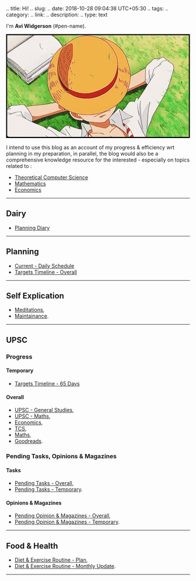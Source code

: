 .. title: Hi!
.. slug:
.. date: 2018-10-28 09:04:38 UTC+05:30
.. tags: 
.. category: 
.. link: 
.. description: 
.. type: text

I'm **Avi Widgerson** (#pen-name). 

![](/images/tenor-2.gif)

I intend to use this blog as an account of my progress & efficiency wrt planning in my preparation, in parallel, the blog would also be a comprehensive knowledge resource for the interested - especially on topics related to :

- [Theoretical Computer Science](link://tag/tcs)
- [Mathematics](link://tag/maths)
- [Economics](link://tag/economics)

---
## Dairy
- [Planning Diary](link://slug/planning-diary)

---
## Planning
- [Current - Daily Schedule](link://slug/current-schedule)
- [Targets Timeline - Overall](link://slug/targets-timeline)

---
## Self Explication
- [Meditations](link://slug/meditations), 
- [Maintainance](link://slug/maintainance).

---
## UPSC 
### Progress
#### Temporary
- [Targets Timeline - 65 Days](link://slug/targets-timeline-65-days)
#### Overall
- [UPSC - General Studies](link://slug/progress-overall-upsc-general-studies), 
- [UPSC - Maths](link://slug/progress-overall-upsc-maths), 
- [Economics](link://slug/progress-overall-economics), 
- [TCS](link://slug/progress-overall-tcs), 
- [Maths](link://slug/progress-overall-maths), 
- [Goodreads](link://slug/progress-overall-goodreads).

### Pending Tasks, Opinions & Magazines
#### Tasks
- [Pending Tasks - Overall](link://slug/pending-tasks-overall), 
- [Pending Tasks - Temporary](link://slug/pending-tasks-temporary).
#### Opinions & Magazines
- [Pending Opinion & Magazines - Overall](link://slug/pending-opinion-and-magazines-overall), 
- [Pending Opinion & Magazines - Temporary](link://slug/pending-opinion-and-magazines-temporary).

---
## Food & Health
- [Diet & Exercise Routine - Plan](link://slug/diet-and-exercise-routine), 
- [Diet & Exercise Routine - Monthly Update](link://slug/monthly-update-of-diet-and-exercise-routine).

---









